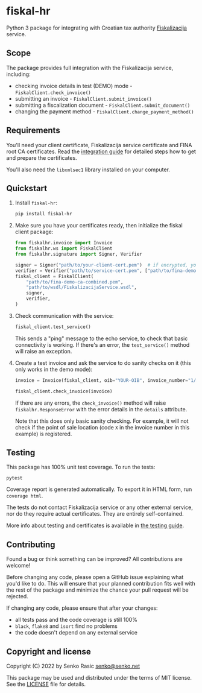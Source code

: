 # fiskal-hr

Python 3 package for integrating with Croatian tax authority
[Fiskalizacija](https://www.porezna-uprava.hr/HR_Fiskalizacija/Stranice/FiskalizacijaNovo.aspx)
service.

## Scope

The package provides full integration with the Fiskalizacija service, including:

* checking invoice details in test (DEMO) mode - `FiskalClient.check_invoice()`
* submitting an invoice - `FiskalClient.submit_invoice()`
* submitting a fiscalization document - `FiskalClient.submit_document()`
* changing the payment method - `FiskalClient.change_payment_method()`

## Requirements

You'll need your client certificate, Fiskalizacija service certificate and FINA root CA
certificates. Read the [integration guide](doc/integration.md) for detailed steps how to
get and prepare the certificates.

You'll also need the `libxmlsec1` library installed on your computer.

## Quickstart

1. Install `fiskal-hr`:

    ```sh
    pip install fiskal-hr
    ```

2. Make sure you have your certificates ready, then initialize the fiskal client package:

    ```python
    from fiskalhr.invoice import Invoice
    from fiskalhr.ws import FiskalClient
    from fiskalhr.signature import Signer, Verifier

    signer = Signer("path/to/your-client-cert.pem")  # if encrypted, you'll need the password as well
    verifier = Verifier("path/to/service-cert.pem", ["path/to/fina-demo-ca-combined.pem"])
    fiskal_client = FiskalClient(
        "path/to/fina-demo-ca-combined.pem",
        "path/to/wsdl/FiskalizacijaService.wsdl",
        signer,
        verifier,
    )
    ```

3. Check communication with the service:

    ```python
    fiskal_client.test_service()
    ```

    This sends a "ping" message to the echo service, to check that basic connectivity is working.
    If there's an error, the `test_service()` method will raise an exception.

4. Create a test invoice and ask the service to do sanity checks on it (this only works in the
   demo mode):

    ```python
    invoice = Invoice(fiskal_client, oib="YOUR-OIB", invoice_number="1/X/1", total=100)

    fiskal_client.check_invoice(invoice)
    ```

    If there are any errors, the `check_invoice()` method will raise `fiskalhr.ResponseError`
    with the error details in the `details` attribute.

    Note that this does only basic sanity checking. For example, it will not check if the
    point of sale location (code `X` in the invoice number in this example) is registered.

## Testing

This package has 100% unit test coverage. To run the tests:

```
pytest
```

Coverage report is generated automatically. To export it in HTML form, run `coverage html`.

The tests do not contact Fiskalizacija service or any other external service, nor do they
require actual certificates. They are entirely self-contained.

More info about testing and certificates is available in [the testing guide](doc/tests.md).

## Contributing

Found a bug or think something can be improved? All contributions are welcome!

Before changing any code, please open a GitHub issue explaining what you'd like to do.
This will ensure that your planned contribution fits well with the rest of the package
and minimize the chance your pull request will be rejected.

If changing any code, please ensure that after your changes:

* all tests pass and the code coverage is still 100%
* `black`, `flake8` and `isort` find no problems
* the code doesn't depend on any external service

## Copyright and license

Copyright (C) 2022 by Senko Rasic <senko@senko.net>

This package may be used and distributed under the terms of MIT license.
See the [LICENSE](LICENSE) file for details.
